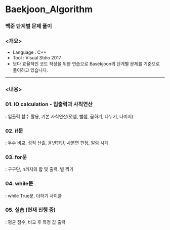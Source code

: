 # Baekjoon_Algorithm
### 백준 단계별 문제 풀이

### <개요>

- Language : C++
- Tool : Visual Stdio 2017
- 보다 효율적인 코드 작성을 위한 연습으로 Basekjoon의 단계별 문제를 기준으로 풀이하고 있습니다.

---

### <내용>

### 01. IO calculation - 입출력과 사칙연산

: 입출력 함수 활용, 기본 사칙연산(덧셈, 뺄셈, 곱하기, 나누기, 나머지)

### 02. if문

:  두수 비교, 성적 산출, 윤년판단, 사분면 판정, 알람 시계

### 03. for문

:  구구단, n까지의 합 및 출력, 별 찍기

### 04. while문

: while True문, 더하기 사이클

### 05. 실습 (현재 진행 중)

: 평균 점수, 비교 후 특정 값 출력
